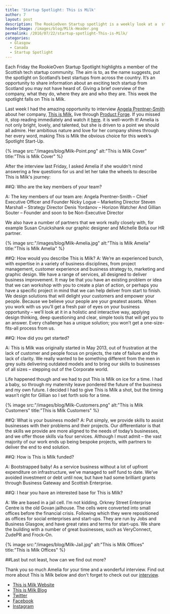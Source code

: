 ```yaml
---
title: 'Startup Spotlight: This is Milk'
author: 7
layout: post
description: The RookieOven Startup spotlight is a weekly look at a  startup from the Scottish tech community. This week the spotlight falls on This is Milk with Amelia Pretner-Smith.
headerImage: /images/blog/Milk-Header.png
permalink: /2016/07/22/startup-spotlight-This-is-Milk/
categories:
  - Glasgow
  - Canada
  - Startup Spotlight
---
```

Each Friday the RookieOven Startup Spotlight highlights a member of the Scottish tech startup community. The aim is to, as the name suggests, put the spotlight on Scotland’s best startups from across the country. It’s an opportunity to share information about an exciting tech startup from Scotland you may not have heard of. Giving a brief overview of the company, what they do, where they are and who they are. This week the spotlight falls on This is Milk.

Last week I had the amazing opportunity to interview [Angela Prentner-Smith](https://twitter.com/AngelaPrentner) about her company, [This is Milk](http://www.thisismilk.co.uk/), live through [Product Forge](http://productforge.io/). If you missed it, stop reading immediately and watch it [here](http://productforge.io/livestreams/2016/07/22/livestreamed-q-and-a-with-angela-prentner-smith-founder-of-this-is-milk/). it is well-worth it! Amelia is not only bright, lovely, and talented, but she is driven to a point we should all admire. Her ambitious nature and love for her company shines through her every word, making This is Milk the obvious choice for this week’s Spotlight Start-Up.

{% image src:"/images/blog/Milk-Point.png" alt:"This is Milk Cover" title:"This is Milk Cover" %}

After the interview last Friday, I asked Amelia if she wouldn't mind answering a few questions for us and let her take the wheels to describe This is Milk's journey:

##Q: Who are the key members of your team?

A: The key members of our team are:
Angela Prentner-Smith – Chief Executive Officer and Founder
Nicky Logue – Marketing Director
Steven Marshall – Strategy Director
Denis Yordanov – Horizon Watcher
And Gillian Souter – Founder and soon to be Non-Executive Director

We also have a number of partners that we work really closely with, for example Susan Cruickshank our graphic designer and Michelle Botia our HR partner.

{% image src:"/images/blog/Milk-Amelia.jpg" alt:"This is Milk Amelia" title:"This is Milk Amelia" %}

##Q: How would you describe This is Milk?
A: We’re an experienced bunch, with expertise in a variety of business disciplines, from project management, customer experience and business strategy to, marketing and graphic design. We have a range of services, all designed to deliver business improvement. It may be that you have an existing problem or idea that we can workshop with you to create a plan of action, or perhaps you have a specific project in mind that we can help deliver from start to finish. We design solutions that will delight your customers and empower your people. Because we believe your people are your greatest assets. When you work with us you’ll get a fresh pair of eyes on your business opportunity – we’ll look at it in a holistic and interactive way, applying design thinking, deep questioning and clear, simple tools that will get you to an answer. Every challenge has a unique solution; you won’t get a one-size-fits-all process from us.

##Q: How did you get started?

A: This is Milk was originally started in May 2013, out of frustration at the lack of customer and people focus on projects, the rate of failure and the lack of clarity.  We really wanted to be something different from the men in grey suits delivering outdated models and to bring our skills to businesses of all sizes – stepping out of the Corporate world.

Life happened though and we had to put This is Milk on ice for a time.  I had a baby, so through my maternity leave pondered the future of the business and my own future.  I decided I had to give This is Milk a shot, but the timing wasn’t right for Gillian so I set forth solo for a time.

{% image src:"/images/blog/Milk-Customers.png" alt:"This is Milk Customers" title:"This is Milk Customers" %}

##Q: What is your business model?
A: Put simply, we provide skills to assist businesses with their problems and their projects.  Our differentiator is that the skills we provide are more aligned to the needs of today’s businesses, and we offer those skills via four services.  Although I must admit – the vast majority of our work ends up being bespoke projects, with partners to deliver the end to end solution.

##Q: How is This is Milk funded?

A: Bootstrapped baby!  As a service business without a lot of upfront expenditure on infrastructure, we’ve managed to self fund to date.  We’ve avoided investment or debt until now, but have had some brilliant grants through Business Gateway and Scottish Enterprise.

##Q: I hear you have an interested base for This is Milk?

A: We are based in a jail cell.  I’m not kidding.  Orkney Street Enterprise Centre is the old Govan jailhouse.  The cells were converted into small offices before the financial crisis.  Following which they were repositioned as offices for social enterprises and start-ups.  They are run by Jobs and Business Glasgow, and have great rates and terms for start-ups.  We share the building with a number of great businesses, such as VeryConnect, ZudePR and Frock-On.

{% image src:"/images/blog/Milk-Jail.jpg" alt:"This is Milk Offices" title:"This is Milk Offices" %}

##Last but not least, how can we find out more?

Thank you so much Amelia for your time and a wonderful interview. Find out more about This is Milk below and don't forget to check out our [interview](http://productforge.io/livestreams/2016/07/22/livestreamed-q-and-a-with-angela-prentner-smith-founder-of-this-is-milk/).

* [This is Milk Website](http://www.getadministrate.com/)
* [This is Milk Blog](http://www.thisismilk.co.uk/blog)
* [Twitter](https://twitter.com/thisismilkuk)
* [Facebook](https://www.facebook.com/thisismilk)
* [Instagram](http://instagram.com/thisismilkuk)
